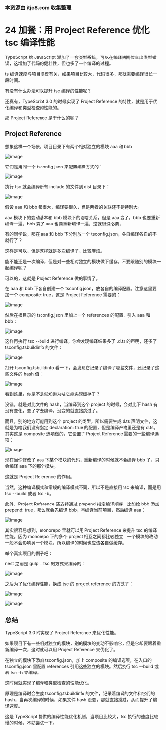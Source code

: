 ### 本资源由 itjc8.com 收集整理
# 24 加餐：用 Project Reference 优化 tsc 编译性能
TypeScript 给 JavaScript 添加了一套类型系统，可以在编译期间检查出类型错误，这增加了代码的健壮性，但也多了一个编译的过程。

ts 编译速度与项目规模有关，如果项目比较大，代码很多，那就需要编译很长一段时间。

有没有什么办法可以提升 tsc 编译的性能呢？

还真有，TypeScript 3.0 的时候实现了 Project Reference 的特性，就是用于优化编译和类型检查的性能的。

那 Project Reference 是干什么的呢？

## Project Reference
想象这样一个场景。项目目录下有两个相对独立的模块 aaa 和 bbb

![image](images/0i-F9qdSnuDgQ0ld7g-OaNORa2sUyUzq_iB8zJ3xyx0.webp)

它们是用同一个 tsconfig.json 来配置编译方式的：

![image](images/oiUBDyHGxSPKB256V316raaypCpm6rCGyHl_bJ3cseU.webp)

执行 tsc 就会编译所有 include 的文件到 dist 目录下：

![image](images/Uo9cKBLflXOOhN6uzq8_URKuuEZSyNKZgGXTHov-8_k.webp)

假设 aaa 和 bbb 都很大，编译要很久，但是两者的关联还不是特别大。

aaa 模块下的变动基本和 bbb 模块下的没啥关系，但是 aaa 变了，bbb 也要重新编译一遍，bbb 变了 aaa 也要重新编译一遍，这就很没必要。

有的同学说，那在 aaa 和 bbb 下分别放一个 tsconfig.json，各自编译各自的不就行了？

这样是可以，但是这样就是多次编译了，比较麻烦。

能不能还是一次编译，但是对一些相对独立的模块做下缓存，不要跟随别的模块一起编译呢？

可以的，这就是 Project Reference 做的事情了。

在 aaa 和 bbb 下各自创建一个 tsconfig.json，放各自的编译配置。注意这里要加一个 composite: true，这是 Project Reference 需要的：

![image](images/67S8ZYG-gecUKZQXA3ywJxN4ljse4d8PETaHQgtj0AY.webp)

然后在根目录的 tsconfig.json 里加上一个 references 的配置，引入 aaa 和 bbb：

![image](images/iKfxLDhXtWTZh2F1e5GpIk22fx95jWpF7pOv21kQN5w.webp)

这样再执行 tsc --build 进行编译，你会发现编译结果多了 .d.ts 的声明，还多了 tsconfig.tsbuildinfo 的文件：

![image](images/537cwfytVkWJE6bDnOdYDK1zE3KVP_hS6vJRu-hdIRk.webp)

打开 tsconfig.tsbuildinfo 看一下，会发现它记录了编译了哪些文件，还记录了这些文件的 hash 值：

![image](images/MsZ5-fPZEF5yZuI3d-jPD45YwAlOlPSdlecXKPP4ufI.webp)

看到这里，你是不是就知道为啥它能实现缓存了？

没错，就是对比文件的 hash，当编译到这个 project 的时候，会对比下 hash 有没有变化，变了才去编译。没变的就直接跳过了。

而且，别的地方可能用到这个 project 的类型，所以需要生成 d.ts 声明文件，这就是为啥我们没有指定 declaration: true 的配置，但是编译产物里还是有 d.ts。其实这是 composite 选项做的，它设置了 Project Reference 需要的一些编译选项：

![image](images/xHHpel5mewCTTUnhWnTLGsSnKMjVc32sKI_QBdO653Q.webp)

现在当你修改了 aaa 下某个模块的代码，重新编译的时候就不会编译 bbb 了，只会编译 aaa 下的那个模块。

这就是 Project Reference 的作用。

当然，这种编译模式和常规的编译模式不同，所以不是直接用 tsc 来编译，而是用 tsc --build 或者 tsc -b。

此外，Project Reference 还支持通过 prepend 指定编译顺序，比如给 bbb 添加 prepend: true，那么就会先编译 bbb，再编译当前项目，然后编译 aaa：

![image](images/HJAF8qPfcOHa5V3z6JseJrV6sWDmylPRI7bMyOpGn38.webp)

其实很容易想到，monorepo 里就可以用 Project Reference 来提升 tsc 的编译性能。因为 monorepo 下的多个 project 相互之间都比较独立，一个模块的改动一般不会影响另一个模块，所以编译的时候也应该各自做缓存。

举个真实项目的例子吧：

nest 之前是 gulp + tsc 的方式来编译的：

![image](images/YIDigQi14NQ7xIzPe07J3zTOfXfDFeaMlBha3ioQ638.webp)

之后为了优化编译性能，换成 tsc 的 project reference 的方式了：

![image](images/LOG2sVBD7M33NupTbVoVjj7xeVZBUvIZRsVE_CxE4AQ.webp)

![image](images/Xj-iWSJr2VNZbkbZehDMTE7K0uKrLpyt_YGyFOEqC6Y.webp)

## 总结
TypeScript 3.0 时实现了 Project Reference 来优化性能。

如果项目下有一些相对独立的模块，别的模块的变动不影响它，但是它却要跟着重新编译一次，这时就可以用 Project Reference 来优化了。

在独立的模块下添加 tsconfig.json，加上 composite 的编译选项，在入口的 tsconfig.json 里配置 references 引用这些独立的模块。然后执行 tsc --build 或者 tsc -b 来编译。

这时候就实现了编译和类型检查的性能优化。

原理是编译时会生成 tsconfig.tsbuildinfo 的文件，记录着编译的文件和它们的 hash，当再次编译的时候，如果文件 hash 没变，那就直接跳过，从而提升了编译速度。

这是 TypeScript 提供的编译性能优化机制，当项目比较大，tsc 执行的速度比较慢的时候，不妨尝试一下。